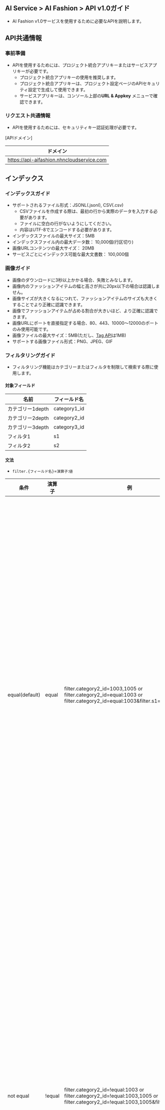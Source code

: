 ## AI Service > AI Fashion > API v1.0ガイド

- AI Fashion v1.0サービスを使用するために必要なAPIを説明します。

## API共通情報
### 事前準備
- APIを使用するためには、プロジェクト統合アプリキーまたはサービスアプリキーが必要です。
    - プロジェクト統合アプリキーの使用を推奨します。
    - プロジェクト統合アプリキーは、プロジェクト設定ページのAPIセキュリティ設定で生成して使用できます。
    - サービスアプリキーは、コンソール上部の**URL & Appkey** メニューで確認できます。

### リクエスト共通情報
- APIを使用するためには、セキュリティキー認証処理が必要です。

[APIドメイン]

| ドメイン                                   |
|-------------------------------------------|
| https://api-aifashion.nhncloudservice.com |

## インデックス
### インデックスガイド

* サポートされるファイル形式：JSONL(.jsonl), CSV(.csv)
  * CSVファイルを作成する際は、最初の行から実際のデータを入力する必要があります。
  * ファイルに空白の行がないようにしてください。
  * 内容はUTF-8でエンコードする必要があります。
* インデックスファイルの最大サイズ：5MB
* インデックスファイル内の最大データ数： 10,000個(行区切り)
* 画像URLコンテンツの最大サイズ： 20MB
* サービスごとにインデックス可能な最大文書数： 100,000個


<span id="input-image-guide"></span>
### 画像ガイド

* 画像のダウンロードに3秒以上かかる場合、失敗とみなします。
* 画像内のファッションアイテムの幅と高さが共に20px以下の場合は認識しません。
* 画像サイズが大きくなるにつれて、ファッションアイテムのサイズも大きくすることでより正確に認識できます。
* 画像でファッションアイテムが占める割合が大きいほど、より正確に認識できます。
* 画像URLにポートを直接指定する場合、80、443、10000～12000のポートのみ使用可能です。
* 画像ファイルの最大サイズ：5MB(ただし、[Tag API](#tag-api)は1MB)
* サポートする画像ファイル形式：PNG、JPEG、GIF

<span id="filtering-guide"></span>
### フィルタリングガイド

* フィルタリング機能はカテゴリーまたはフィルタを制限して検索する際に使用します。

#### 対象フィールド
| 名前      | フィールド名      |
|-------------|--------------|
| カテゴリー1depth | category1_id |
| カテゴリー2depth | category2_id |
| カテゴリー3depth | category3_id |
| フィルタ1        | s1           |
| フィルタ2        | s2           |

#### 文法
* `filter.{フィールド名}`=`演算子`:`値`

| 条件         | 演算子 | 例                                                                                                                                      | 説明                                                            |
|----------------|--------|---------------------------------------------------------------------------------------------------------------------------------------------|-------------------------------------------------------------------|
| equal(default) | equal  | filter.category2_id=1003,1005 or<br/>filter.category2_id=equal:1003 or<br/>filter.category2_id=equal:1003&filter.s1=equal:1                 | 対象フィールドの値がパラメータの値と同じ文書のみ結果としてレスポンスします。<br/>コンマ(,)で区切ってOR検索が可能です。 |
| not equal      | !equal | filter.category2_id=!equal:1003 or <br/>filter.category2_id=!equal:1003,1005 or<br/>filter.category2_id=!equal:1003,1005&filter.s1=!equal:1 | 対象フィールドの値がパラメータの値と異なる文書のみ結果としてレスポンスします。<br/>コンマ(,)で区切ってOR検索が可能です。 |

<span id="common-response"></span>
### レスポンス共通情報

- 全てのAPIリクエストに'200 OK'でレスポンスします。詳細なレスポンス結果はレスポンス本文ヘッダを参照してください。

[レスポンス本文ヘッダ]

| 名前               | タイプ  | 説明                          |
|----------------------|---------|---------------------------------|
| header.isSuccessful  | boolean | true:正常<br>false:エラー       |
| header.resultCode    | int     | 0:正常<br>0より大きい：部分成功<br>負の値：エラー |
| header.resultMessage | string  | "SUCCESS":正常<br>その他：エラーメッセージを返す |

[成功レスポンス本文の例]

```json
{
	"header": {
		"isSuccessful": true,
		"resultCode": 0,
		"resultMessage": "SUCCESS"
	}
}
```

[失敗レスポンス本文の例]

```json
{
	"header": {
		"isSuccessful": false,
		"resultCode": -40000,
		"resultMessage": "InvalidParam"
	}
}
```

## サービス管理

### サービスの作成

* サービスを作成できるAPI
* 最大5個まで作成可能
* 許容文字
    * 英語小文字、数字、 (-),(_)
    * 最初の文字は英小文字のみ
    * 2～32文字

#### リクエスト

[URI]

| メソッド | URI                                                       |
|------|-----------------------------------------------------------|
| POST | /nhn-ai-fashion/v1.0/appkeys/{appKey}/service/{serviceID} |

[Path Variable]

| 名前    | 説明                  |
|-----------|-------------------------|
| appKey    | 統合アプリキーまたはサービスアプリキー |
| serviceID | サービス名                |

<details><summary>リクエスト例</summary>

```
curl -X POST "${domain}/nhn-ai-fashion/v1.0/appkeys/{appKey}/service/{serviceID}"
```

</details>

#### レスポンス

* [レスポンス本文ヘッダ説明省略]
    * [レスポンス共通情報](#common-response)で確認可能

<details><summary>レスポンス本文の例</summary>

``` json
{
    "header": {
        "isSuccessful": true,
        "resultCode": 0,
        "resultMessage": "SUCCESS"
    }
}
```

</details>

#### エラーコード

| resultCode | resultMessage                 | 説明         |
|------------|-------------------------------|----------------|
| -40000     | InvalidParam                  | パラメータにエラーがある |
| -41000     | UnauthorizedAppKey            | 承認されていないアプリキー |
| -42010     | DuplicateServiceName          | 重複したサービス名   |
| -42030     | ServiceQuotaExceededException | 許可されたサービス数超過 |
| -50000     | InternalServerError           | サーバーエラー      |

### サービス削除

* サービスを削除できるAPI
* サービスに処理中のインデックスリクエストがある場合も、サービスを削除できます。

#### リクエスト

[URI]

| メソッド | URI                                                       |
|--------|-----------------------------------------------------------|
| DELETE | /nhn-ai-fashion/v1.0/appkeys/{appKey}/service/{serviceID} |

[Path Variable]

| 名前    | 説明                  |
|-----------|-------------------------|
| appKey    | 統合アプリキーまたはサービスアプリキー |
| serviceID | サービス名                |

<details><summary>リクエスト例</summary>

```
curl -X DELETE "${domain}/nhn-ai-fashion/v1.0/appkeys/{appKey}/service/{serviceID}"
```

</details>

#### レスポンス

* [レスポンス本文ヘッダ説明省略]
    * [レスポンス共通情報](#common-response)で確認可能

<details><summary>レスポンス本文の例</summary>

``` json
{
    "header": {
        "isSuccessful": true,
        "resultCode": 0,
        "resultMessage": "SUCCESS"
    }
}
```

</details>

#### エラーコード

| resultCode | resultMessage       | 説明         |
|------------|---------------------|----------------|
| -40000     | InvalidParam        | パラメータにエラーがある |
| -41000     | UnauthorizedAppKey  | 承認されていないアプリキー |
| -42000     | NotExistService     | 存在しないサービス |
| -50000     | InternalServerError | サーバーエラー      |

### サービスリスト照会

* 登録されたサービス名リストを取得するAPI

#### リクエスト

[URI]

| メソッド | URI                                            |
|-----|------------------------------------------------|
| GET | /nhn-ai-fashion/v1.0/appkeys/{appKey}/services |

[Path Variable]

| 名前 | 説明                  |
|--------|-------------------------|
| appKey | 統合アプリキーまたはサービスアプリキー |

<details><summary>リクエスト例</summary>

```
curl -X GET "${domain}/nhn-ai-fashion/v1.0/appkeys/{appKey}/services"
```

</details>

#### レスポンス

* [レスポンス本文ヘッダ説明省略]
    * [レスポンス共通情報](#common-response)で確認可能

[レスポンス本文データ]

| 名前                 | タイプ | 必須 | 例     | 説明     |
|------------------------|--------|----|------------|------------|
| data.totalCount        | Number | O  | 5          | 総検索結果数 |
| data.items[].serviceID | String | O  | my-service | サービス名   |

<details><summary>レスポンス本文の例</summary>

``` json
{
    "header": {
        "isSuccessful": true,
        "resultCode": 0,
        "resultMessage": "SUCCESS"
    },
    "data": {
        "totalCount": 2,
        "items": [{
                "serviceID": "my-service"
            },
            {
                "serviceID": "second_service"
            }
        ]
    }
}
```

</details>

#### エラーコード

| resultCode | resultMessage       | 説明         |
|------------|---------------------|----------------|
| -40000     | InvalidParam        | パラメータにエラーがある |
| -41000     | UnauthorizedAppKey  | 承認されていないアプリキー |
| -50000     | InternalServerError | サーバーエラー      |

## 類似画像商品の推薦

### 商品IDで類似商品を検索

* 商品IDに基づいて類似のファッションアイテムを含む商品を検索するAPI

#### リクエスト

[URI]

| メソッド | URI                                                                           |
|-----|-------------------------------------------------------------------------------|
| GET | /nhn-ai-fashion/v1.0/appkeys/{appKey}/service/{serviceID}/product/{productID} |

[Path Variable]

| 名前    | 説明                  |
|-----------|-------------------------|
| appKey    | 統合アプリキーまたはサービスアプリキー |
| serviceID | サービス名                |
| productID | 商品ID                  |

[URL Parameter]

| 名前              | タイプ  | 必須 | 例   | 説明                                                                                                    |
|---------------------|---------|----|----------|-----------------------------------------------------------------------------------------------------------|
| limit               | int     | O  | 100      | 最大サイズ<br>1以上200以下に設定可能                                                                           |
| filter.category1_id | string  | X  | equal:3  | category1_id値でフィルタリング                                                                                  |
| filter.category2_id | string  | X  | !equal:3 | category2_id値でフィルタリング                                                                                  |
| filter.category3_id | string  | X  | !equal:3 | category3_id値でフィルタリング                                                                                  |
| filter.s1           | string  | X  | equal:3  | s1値でフィルタリング                                                                                            |
| filter.s2           | string  | X  | !equal:3 | s2値でフィルタリング                                                                                            |
| threshold           | float32 | X  | 0.8      | マッチングの有無を判断する類似度基準値<br/> data.items[].similarity >= thresholdである項目のみマッチングしていると判断します。<br/>0より上、1.0以下に設定可能 |

* filter.category1～3_id, filter.s1～2は[フィルタリングガイド](#filtering-guide)で確認可能

<details><summary>リクエスト例</summary>

```
curl -X GET "${domain}/nhn-ai-fashion/v1.0/appkeys/{appKey}/service/{serviceID}/product/{productID}?limit=100&filter.s1=equal:1"
```

</details>

#### レスポンス

* [レスポンス本文ヘッダ説明省略]
    * [レスポンス共通情報](#common-response)で確認可能

[レスポンス本文データ]

| 名前                  | タイプ | 必須 | 例                       | 説明     |
|-------------------------|--------|----|------------------------------|------------|
| data.totalCount         | Number | O  | 100                          | 総検索結果数 |
| data.query              | String | O  | productID=10234455&limit=100 | 検索クエリ   |
| data.items[].similarity | Number | O  | 0.91234                      | 検索類似度スコア |
| data.items[].productID  | String | O  | 8980335                      | 商品ID     |

<details><summary>レスポンス本文の例</summary>

``` json
{
    "header": {
        "isSuccessful": true,
        "resultCode": 0,
        "resultMessage": "SUCCESS"
    },
    "data": {
        "totalCount": 100,
        "query": "productID=10234455&limit=100",
        "items": [{
                "similarity": 0.91234,
                "productID": "8980335"
            },
            {
                "similarity": 0.81234,
                "productID": "7980335"
            }
        ]
    }
}
```

</details>

#### エラーコード

| resultCode | resultMessage       | 説明         |
|------------|---------------------|----------------|
| -40000     | InvalidParam        | パラメータにエラーがある |
| -40050     | NotFoundProductId   | 商品IDが見つからない  |
| -41000     | UnauthorizedAppKey  | 承認されていないアプリキー |
| -42000     | NotExistService     | 存在しないサービス |
| -50000     | InternalServerError | サーバーエラー      |

## カメラ検索

### ファッションアイテム検出

* 入力された画像からファッションアイテムを検出するAPI

#### リクエスト

[URI]

| メソッド | URI                                                              |
|-----|------------------------------------------------------------------|
| GET | /nhn-ai-fashion/v1.0/appkeys/{appKey}/service/{serviceID}/detect |

[Path Variable]

| 名前    | 説明                  |
|-----------|-------------------------|
| appKey    | 統合アプリキーまたはサービスアプリキー |
| serviceID | サービス名                |

[URL Parameter]

| 名前 | タイプ | 必須 | 例                                    | 説明                 |
|------|--------|----|-------------------------------------------|------------------------|
| path | String | O  | `https://imagecdn.co.kr/sample_image.jpg` | URLエンコードされた画像のURL |

<details><summary>リクエスト例</summary>

```
curl -X GET "${domain}/nhn-ai-fashion/v1.0/appkeys/{appKey}/service/{serviceID}/detect?path=https%3A%2F%2Fimagecdn.co.kr%2Fsample_image.jpg"
```

</details>

#### レスポンス

* [レスポンス本文ヘッダ説明省略]
    * [レスポンス共通情報](#common-response)で確認可能

[レスポンス本文データ]

| 名前              | タイプ        | 必須 | 例                                           | 説明                                                  |
|---------------------|---------------|----|--------------------------------------------------|---------------------------------------------------------|
| data.totalCount     | Number        | O  | 100                                              | 総検索結果数                                          |
| data.query          | String        | O  | `path=https://imagecdn.co.kr/sample_image.jpg`   | 検索クエリ                                                |
| data.items[].link   | String        | O  | eyJwYXRoIjoHR0cHM6Ly9zMy11cy13ZXN0LTIuW...VlfX0= | [検出されたファッションアイテムで類似商品検索](#search-by-detect-link)で使用する値 |
| data.items[].center | float64 array | O  | [0.825047801147227, 0.330948979591837]           | 検出されたアイテムの中央x, y座標%                                   |
| data.items[].b0     | float64 array | O  | [0.676864247418738, 0.219377551020408]           | 検出されたアイテムのx0, y0座標%                                    |
| data.items[].b1     | float64 array | O  | [0.973231355525813, 0.4426204081632654]          | 検出されたアイテムのx1, y1座標%                                    |
| data.items[].score  | float32       | O  | 0.9732                                           | 検出されたアイテムの信頼度                                        |

<details><summary>レスポンス本文の例</summary>

``` json
{
    "header": {
        "isSuccessful": true,
        "resultCode": 0,
        "resultMessage": "SUCCESS"
    },
    "data": {
        "totalCount": 2,
        "query": "path=https%3A%2F%2Fimagecdn.co.kr%2Fsample_image.jpg",
        "items": [{
                "link": "eyJwYXRoIjoHR0cHM6Ly9zMy11cy13ZXN0LTIuW1hem9uYXdzLmNvbS9mZy1pbWFnZS1zZWFyY2gvMjAxOTEyMDIvNDIyMDZmWYtYWI0Ni00Zjk2LThkYWItZGRkZjllMTI3VjLm9jdGV0LXN0cmVbsInR5cGUiOiJBTEwiLCJpbnB1dHMiOlt7ImJveCI6eyJsZWZ0IjozNQsInRvcCI6MTcyLCJ3aWR0aCI6MTU1LCJoZWlnaHQiOjE3NX0sInNjb3JlIjowg4NjAyODcwNzAyNzQzNTMsInR5cGUiOiJKQUNLRVfV0sImNvbmZpZ3MiOnsiY2FtZXJjp0cnVlfX0=",
                "center": [0.825047801172275, 0.330998979591837],
                "b0": [0.676864244718738, 0.219387751020408],
                "b1": [0.973231357555813, 0.4426020401632654],
                "score": 0.97323
            },
            {

                "link": "eyJwYXRoIjoiaHR0cHM6Ly9zMy11cy13ZXN0LTIuW1hem9uYXdzLmNvbS9mZy1pbWFnZSZWFyY2gvMjAxOTEyMDIvNDIyMDZmWYtYWI0Ni00Zjk2LThkYWItZGRkZjllMTI3OWVm9jdGV0LXN0cmSIsInR5cGUiOiJBTEwiLpbnB1dHMiOlt7ImJveCI6eyJsZWZ0IjozNQsInRvcCI6MyLCJ3aWR0aCI6MTU1LCJoZWlnaHQiOjE3NX0sInNjb3JlIjowLjg4NjAyODcwNzAyNzQzNTMsInR5cGUiOiJKQUNLRVQifV0sImNvbmZpZiOnsiY2FtZXJhIjp0cnVlfX0=",
                "center": [0.3929254301032506, 0.572066265306123],
                "b0": [0.3288718929253023, 0.506377551204082],
                "b1": [0.456978967952199, 0.637751020408163],
                "score": 0.97123

            }
        ]
    }
}
```

</details>

#### エラーコード

| resultCode | resultMessage               | 説明                                                |
|------------|-----------------------------|-------------------------------------------------------|
| -40000     | InvalidParam                | パラメータにエラーがある                                        |
| -41000     | UnauthorizedAppKey          | 承認されていないアプリキー                                    |
| -42000     | NotExistService             | 存在しないサービス                                       |
| -45020     | ImageTooLargeException      | 画像ファイルのサイズが大きすぎる<br>[画像ガイド](#input-image-guide)参考 |
| -45040     | InvalidImageFormatException | サポートしない画像ファイル形式<br>[画像ガイド](#input-image-guide)参考 |
| -45050     | InvalidImageURLException    | アクセスできないURL                                          |
| -45060     | ImageTimeoutError           | 画像ダウンロードタイムアウト                                    |
| -50000     | InternalServerError         | サーバーエラー                                             |

### 検出されたファッションアイテムで類似商品検索

* detect APIからレスポンスで受け取ったlinkを基に類似のファッションアイテムを含む商品を検索するAPI

#### リクエスト

[URI]

| メソッド | URI                                                             |
|-----|-----------------------------------------------------------------|
| GET | /nhn-ai-fashion/v1.0/appkeys/{appKey}/service/{serviceID}/image |

[Path Variable]

| 名前    | 説明                  |
|-----------|-------------------------|
| appKey    | 統合アプリキーまたはサービスアプリキー |
| serviceID | サービス名                |

[URL Parameter]

| 名前              | タイプ  | 必須 | 例                                             | 説明                                                                                                    |
|---------------------|---------|----|----------------------------------------------------|-----------------------------------------------------------------------------------------------------------|
| limit               | int     | O  | 100                                                | 最大サイズ<br>1以上200以下に設定可能                                                                           |
| link                | string  | O  | eyJwYXRoIjoHR0cHM6Ly9zMy11cy13ZXN0LTIuW...VlfX0%3D | detect APIから渡されたlink(URLエンコード必要)                                                                  |
| filter.category1_id | string  | X  | equal:3                                            | category1_id値でフィルタリング                                                                                  |
| filter.category2_id | string  | X  | !equal:3                                           | category2_id値でフィルタリング                                                                                  |
| filter.category3_id | string  | X  | !equal:3                                           | category3_id値でフィルタリング                                                                                  |
| filter.s1           | string  | X  | equal:3                                            | s1値でフィルタリング                                                                                            |
| filter.s2           | string  | X  | !equal:3                                           | s2値でフィルタリング                                                                                            |
| threshold           | float32 | X  | 0.8                                                | マッチング有無を判断する類似度基準値<br/> data.items[].similarity >= thresholdである項目のみマッチングしていると判断します。<br/>0より上、、1.0以下に設定可能 |

* filter.category1～3_id, filter.s1～2は[フィルタリングガイド](#filtering-guide)で確認可能

<details><summary>リクエスト例</summary>

```
curl -X GET "${domain}/nhn-ai-fashion/v1.0/appkeys/{appKey}/service/{serviceID}/image?limit=100&link=eyJwYXRoIjoiaHR0cHM6Ly9zMy11cy13ZXN0LTIuW1hem9u1XdzLmNvbS9mZy1pbWFnZSZWFyY2gvMjAxOTEyMDIvNDIyMDZmWYtYWI0Ni00Zjk2LThkYWItZGRkZjllMTI3OWVm9jdGV0LXN0cmSIsInR5cGUi0iJBTEwiLpbnB1dHMiOlt7ImJveCI6eyJsZWZ0IjozNQaInRvcCI6MyLCJ3aWR0aCI6MTU1LCJoZWlnaHQiOjE3NX0sInNjb3JlIjowLjg4NjAyODcwNzAyNzQzNTMsInR5cGUiOiJKQUNLRVQifV0sImNvbmZpZiOnsiY2FtZXJhIjp0cnVlfX0%3D&filter.s1=equal:1"
```

</details>

#### レスポンス

* [レスポンス本文ヘッダ説明省略]
    * [レスポンス共通情報](#common-response)で確認可能

[レスポンス本文データ]

| 名前                  | タイプ | 必須 | 例                                                          | 説明     |
|-------------------------|--------|----|-----------------------------------------------------------------|------------|
| data.totalCount         | Number | O  | 100                                                             | 総検索結果数 |
| data.query              | String | O  | link=eyJwYXRoIjoHR0cHM6Ly9zMy11cy13ZXN0LTIuW...VlfX0=&limit=100 | 検索クエリ   |
| data.items[].similarity | Number | O  | 0.91234                                                         | 検索類似度スコア |
| data.items[].productID  | String | O  | 8980335                                                         | 商品ID     |

<details><summary>レスポンス本文の例</summary>

``` json
{
    "header": {
        "isSuccessful": true,
        "resultCode": 0,
        "resultMessage": "SUCCESS"
    },
    "data": {
        "totalCount": 100,
        "query": "link=eyJwYXRoIjoiaHR0cHM6Ly9zMy11cy13ZXN0LTIuW1hem9uYXdzLmNvbS9mZy1pbWfnZSZWFyY2gvMjAxOTEyMDIvNDIyMDZmWYtYWI0Ni00Zjk2LThkYWItZGRkZjllMTI3OWVm9jdGV0LXN0cmSIsInR5cGUiOiJBTEwiLpbnB1dHMi0lt7ImJveCI6eyJsZWZ0IjozNQsInRvcCI6MyLCJ3aWa0aCI6MTU1LCJozWlnaHQiOjE3NX0sInNjb3JlIjowLjg4NjAyODcwNzAyNzQzNTMsInR5cGUiOiJKQUNLRVQifV0sImNvbmZpZiOnsiY2FtZXJhIjp0cnVlfX0=&limit=100",
        "items": [{
                "similarity": 0.91234,
                "productID": "8980335"
            },
            {
                "similarity": 0.81234,
                "productID": "7980335"
            }
        ]
    }
}
```

</details>

#### エラーコード

| resultCode | resultMessage               | 説明                                                |
|------------|-----------------------------|-------------------------------------------------------|
| -40000     | InvalidParam                | パラメータにエラーがある                                        |
| -41000     | UnauthorizedAppKey          | 承認されていないアプリキー                                    |
| -42000     | NotExistService             | 存在しないサービス                                       |
| -45020     | ImageTooLargeException      | 画像ファイルのサイズが大きすぎる<br>[画像ガイド](#input-image-guide)参考 |
| -45040     | InvalidImageFormatException | サポートしない画像ファイル形式<br>[画像ガイド](#input-image-guide)参考 |
| -45050     | InvalidImageURLException    | アクセスできないURL                                          |
| -45060     | ImageTimeoutError           | 画像ダウンロードタイムアウト                                    |
| -45070     | NoDetectedFashionItems      | 検出されたファッションアイテムがない                                      |
| -50000     | InternalServerError         | サーバーエラー                                             |

## ディープタギング

<span id="tag-api"></span>
### ファッションアイテムタグ検出

* 入力画像からファッションアイテムのタグ情報を検出するAPI

#### リクエスト

[URI]

| メソッド | URI                                                           |
|-----|---------------------------------------------------------------|
| GET | /nhn-ai-fashion/v1.0/appkeys/{appKey}/service/{serviceID}/tag |

[Path Variable]

| 名前    | 説明          |
|-----------|-----------------|
| appKey    | 統合アプリキーまたはサービスアプリキー |
| serviceID | サービス名        |

[URL Parameter]

| 名前     | タイプ | 必須 | 例                                    | 説明                                                                                           |
|------------|--------|----|-------------------------------------------|--------------------------------------------------------------------------------------------------|
| path       | String | O  | `https://imagecdn.co.kr/sample_image.jpg` | URLエンコードされた画像URL                                                                                 |
| lang       | String | X  | ko                                        | ラベルの言語(デフォルト値: en)<br/>en: English<br/>ko: Korean<br/>jp: Japanese                                  |
| item_limit | int    | X  | 3                                         | 画像から見つかったファッションアイテムのうち、タグ情報をレスポンスするアイテムの数<br/>アイテムの幅が長い順にソート(デフォルト値：1)<br/>最大サイズ<br>1以上4以下に設定可能 |

<details><summary>リクエスト例</summary>

```
curl -X GET "${domain}/nhn-ai-fashion/v1.0/appkeys/{appKey}/service/{serviceID}/tag?path=https%3A%2F%2Fimagecdn.co.kr%2Fsample_image.jpg&lang=ko&item_limit=3"
```

</details>

#### レスポンス

* [レスポンス本文ヘッダ説明省略]
    * [レスポンス共通情報](#common-response)で確認可能

[レスポンス本文データ]

| 名前                             | タイプ               | 必須 | 例                                                              | 説明                                       |
|------------------------------------|----------------------|----|---------------------------------------------------------------------|----------------------------------------------|
| data.totalCount                    | Number               | O  | 2                                                                   | 総検索結果数                               |
| data.query                         | String               | O  | `path=https://imagecdn.co.kr/sample_image.jpg&lang=ko&item_limit=3` | 検索クエリ                                     |
| data.items[].type                  | String               | O  | JACKET                                                              | 検出されたアイテムのタイプ                            |
| data.items[].score                 | float32              | O  | 0.9515                                                              | 検出されたアイテムの信頼度                             |
| data.items[].tags                  | Array of json object | O  |                                                                     | 検出されたアイテムタグ情報の配列                        |
| data.items[].tags[].attribute      | String               | O  | category                                                            | タグのプロパティ                                   |
| data.items[].tags[].labels         | Array of json object | O  |                                                                     | タグラベルの配列                                |
| data.items[].tags[].labels[].label | String               | O  | ブラウス\| Blouse                                                      | タグラベル<br/>URLパラメータのlangによってレスポンス言語が変わる |
| data.items[].tags[].labels[].score | float32              | O  | 0.9545                                                              | タグラベルの信頼度                               |
| data.items[].center                | float64 array        | O  | [0.825047801147227, 0.330948979591837]                              | 検出されたアイテムの中央x, y座標%                        |
| data.items[].b0                    | float64 array        | O  | [0.676864247418738, 0.219377551020408]                              | 検出されたアイテムのx0, y0座標%                         |
| data.items[].b1                    | float64 array        | O  | [0.973231355525813, 0.4426204081632654]                             | 検出されたアイテムのx1, y1座標%                         |

<br>
<details><summary>レスポンス本文の例</summary>

``` json
{
    "header": {
        "isSuccessful": true,
        "resultCode": 0,
        "resultMessage": "SUCCESS"
    },
    "data": {
        "totalCount": 2,
        "query": "path=https%3A%2F%2Fimagecdn.co.kr%2Fsample_image.jpg&lang=ko&item_limit=3",
        "items": [{
            "type": "SHIRT",
            "tags": [{
                "attribute": "category", "labels": [{ "label": "ブラウス", "score": 0.9966272115707397 }]
            }, {
                "attribute": "color", "labels": [{ "label": "ベージュ/アイボリー", "score": 0.7692235112190247 }]
            }, {
                "attribute": "pattern", "labels": [{ "label": "無地", "score": 0.9893960356712341 }]
            }, {
                "attribute": "fabric", "labels": [{ "label": "シルク", "score": 0.586938738822937 }]
            }, {
                "attribute": "neckline", "labels": [{ "label": "シャツの襟", "score": 0.9922573566436768 }]
            }, {
                "attribute": "shoulder", "labels": [{ "label": "バフ/ボリューム", "score": 0.5369117856025696 }]
            }, {
                "attribute": "sleeve_length", "labels": [{ "label": "長袖", "score": 0.6998409032821655 }]
            }, {
                "attribute": "sleeve_shape", "labels": [{ "label": "ストレート", "score": 0.689109206199646 }]
            }, {
                "attribute": "length_up", "labels": [{ "label": "ウエストライン", "score": 0.9575495719909668 }]
            }, {
                "attribute": "age", "labels": [{ "label": "大人", "score": 0.9985153079032898 }]
            }, {
                "attribute": "gender", "labels": [{ "label": "女性", "score": 0.9960111379623413 }]
            }, {
                "attribute": "detail", "labels": [{ "label": "ボタン", "score": 0.9440848231315613 }]
            }, {
                "attribute": "fit", "labels": [{ "label": "基本フィット/レギュラーフィット", "score": 0.789472222328186 }]
            }],
            "center": [ 0.46125, 0.34125 ],
            "b0": [ 0.1875, 0.0175 ],
            "b1": [ 0.735, 0.665 ],
            "score": 0.93118
        }, {
            "type": "SKIRT",
            "tags": [{
                "attribute": "category", "labels": [{ "label": "スカート", "score": 0.9997897744178772 }]
            }, {
                "attribute": "color", "labels": [{ "label": "ブラウン/茶色", "score": 0.8597127199172974 }]
            }, {
                "attribute": "pattern", "labels": [{ "label": "無地", "score": 0.988312304019928 }]
            }, {
                "attribute": "fabric", "labels": [{ "label": "キャンバス", "score": 0.24775846302509308 }]
            }, {
                "attribute": "length_lo", "labels": [{ "label": "ショート", "score": 0.9987099170684814 }]
            }, {
                "attribute": "age", "labels": [{ "label": "大人", "score": 0.9993846416473389 }]
            }, {
                "attribute": "gender", "labels": [{ "label": "女性", "score": 0.9950520396232605 }]
            }, {
                "attribute": "detail", "labels": [{ "label": "ラップスタイル", "score": 0.7058117985725403 }]
            }, {
                "attribute": "fit", "labels": [{ "label": "基本フィット/レギュラーフィット", "score": 0.9844645857810974 }]
            }, {
                "attribute": "shape", "labels": [{ "label": "Aライン/フレア", "score": 0.9432026743888855 }]
            }],
            "center": [ 0.5, 0.69125 ],
            "b0": [ 0.28, 0.445 ],
            "b1": [ 0.72, 0.9375 ],
            "score": 0.939945
        }]
    }
}
```

</details>

#### エラーコード

| resultCode | resultMessage               | 説明                                                                       |
|------------|-----------------------------|------------------------------------------------------------------------------|
| -40000     | InvalidParam                | パラメータにエラーがある                                                              |
| -41000     | UnauthorizedAppKey          | 承認されていないアプリキー                                                           |
| -42000     | NotExistService             | 存在しないサービス                                                              |
| -45020     | ImageTooLargeException      | 画像ファイルのサイズが大きすぎる<br>[画像ガイド](#input-image-guide)参考 |
| -45040     | InvalidImageFormatException | サポートしない画像ファイル形式<br>[画像ガイド](#input-image-guide)参考 |
| -45050     | InvalidImageURLException    | アクセスできないURL                                                                 |
| -45060     | ImageTimeoutError           | 画像ダウンロードタイムアウト                                                           |
| -50000     | InternalServerError         | サーバーエラー                                                                    |

### インデックスリクエスト

* ファッションアイテムデータをインデックスするAPI
* 渡されたファイルの最初の行を分析して、フォーマットエラーがあるかどうかを検査します。
* 最初の行にエラーが見つからない場合、インデックスのためのキューに入った後、スケジュールに従ってインデックスが作成されます。

#### ファイルデータフォーマット

| 名前      | field        | value type | 必須 | max length | 備考                             |
|-------------|--------------|------------|----|------------|------------------------------------|
| 商品ID        | product_id   | string     | O  | 72         | ユニークキー                      |
| 状態      | status       | string     | O  | 7          | enable:追加またはアップデート<br/>disable:削除 |
| 商品名    | name         | string     | O  | 256        | 商品名                             |
| カテゴリー1depth | category1_id | string     | O  | 72         | カテゴリー1depth ID                    |
| カテゴリー2depth | category2_id | string     | O  | 72         | カテゴリー2depth ID                    |
| カテゴリー3depth | category3_id | string     | O  | 72         | カテゴリー3depth ID                    |
| 画像url      | image_url    | string     | O  | 1000       | アクセス可能な画像URL                     |
| フィルタ1         | s1           | string     | O  | 72         | 制限検索のためのフィルタ1                      |
| フィルタ2         | s2           | string     | O  | 72         | 制限検索のためのフィルタ2                      |


##### JSONLの例
```
{"product_id": "10001", "status": "enable", "name": "AAA red onepiece", "category1_id": "1", "category2_id": "1", "category3_id": "2", "image_url": "http://aaaaaaa.bbbbb.jpg", "s1": "1", "s2": "2"}
{"product_id": "10002", "status": "disable", "name": "BBB blue onepiece", "category1_id": "1", "category2_id": "1", "category3_id": "2", "image_url": "http://bbbbbbb.ccccc.jpg", "s1": "s1", "s2": "2"}
{"product_id": "10003", "status": "enable", "name": "BBB blue blouse", "category1_id": "1", "category2_id": "1", "category3_id": "3", "image_url": "http://bbbbbbb.ddddd.jpg", "s1": "", "s2": "s2"}
...
```

##### CSVの例
```
10001,enable,AAA red onepiece,1,1,2,http://aaaaaaa.bbbbb.jpg,1,2
10002,disable,BBB blue onepiece,1,1,2,http://bbbbbbb.ccccc.jpg,s1,2
10003,enable,BBB blue blouse,1,1,3,http://bbbbbbb.ddddd.jpg,,s2
...
```

#### リクエスト
* 直接データファイルを送信するか、ダウンロード可能なURLでデータファイルを渡すことができます。

[URI]

| メソッド | URI                                                                   |
|------|-----------------------------------------------------------------------|
| POST | /nhn-ai-fashion-maker/v1.0/appkeys/{appKey}/service/{serviceID}/index |

[Path Variable]

| 名前    | 説明                  |
|-----------|-------------------------|
| appKey    | 統合アプリキーまたはサービスアプリキー |
| serviceID | サービス名                |

[URL Parameter]

| 名前 | タイプ | 必須 | 例 | 説明       |
|--------|--------|----|-------|--------------|
| format | string | O  | jsonl | jsonlまたはcsv |

[Form Data]

| 名前 | タイプ | 必須かどうか | 例                                                 | 説明                                                 |
|------|--------|-------|--------------------------------------------------------|--------------------------------------------------------|
| link | string | △     | "https://cdn.my-domain.com/202106251000_product.jsonl" | データファイルURL                                             |
| file | file   | △     | @filename                                              | データファイル<br/>linkがfileより優先順位が高く、linkがあればfileは無視されます。 |

<details>
<summary>リクエスト例1</summary>

```
curl -X POST "/nhn-ai-fashion-maker/v1.0/appkeys/{appKey}/service/{serviceID}/index?format=jsonl" -H "Content-Type: multipart/form-data" -F "file=@/home/user1/202106251000_product.jsonl"
```

</details>

<details>
<summary>リクエスト例2</summary>

```
curl -X POST "/nhn-ai-fashion-maker/v1.0/appkeys/{appKey}/service/{serviceID}/index?format=jsonl" -F "link=https://cdn.my-domain.com/202106251000_product.jsonl"
```

</details>

#### レスポンス

* [レスポンス本文ヘッダ説明省略]
  * [レスポンス共通情報](#common-response)で確認可能

[レスポンス本文データ]

| 名前       | タイプ | 必須 | 例                               | 説明 |
|--------------|--------|----|--------------------------------------|--------|
| data.indexID | string | O  | 24bb94b3-8a6b-488e-b038-4f6038da2596 | インデックスID |

<details>
<summary>レスポンス本文の例</summary>

```json
{
    "header": {
        "isSuccessful": true,
        "resultCode": 0,
        "resultMessage": "SUCCESS"
    },
    "data": {
        "indexID": "24bb94b3-8a6b-488e-b038-4f6038da2596"
    }
}
```

</details>

#### エラーコード
| resultCode | resultMessage               | 説明                               |
|------------|-----------------------------|--------------------------------------|
| -40000     | InvalidParam                | パラメータにエラーがある                      |
| -40010     | InvalidFileError            | ファイル転送にエラーがある場合                 |
| -40020     | NoDataError                 | 転送されたファイルが空のファイルである場合                 |
| -40030     | ExceedDataSizeError         | 転送されたファイルが定められた容量または定められたデータ数を超過した場合 |
| -40080     | TooManyRequestError         | 同時に複数のリクエストを行った場合                |
| -40400     | NoApiFound                  | 定義されていないAPIにリクエストした場合              |
| -41000     | UnauthorizedAppKey          | 承認されていないアプリキー                   |
| -42000     | NotExistService             | 存在しないサービス                      |
| -50000     | InternalServerError         | サーバーエラー                            |

### サービス情報照会
* サービスの情報を取得するAPI
  * サービスごとに残っているインデックス回数
  * サービス別にインデックスされた文書の数

#### リクエスト

[URI]

| メソッド | URI                                                  |
|-----|------------------------------------------------------|
| GET | /nhn-ai-fashion-maker/v1.0/appkeys/{appKey}/services |

[Path Variable]

| 名前 | 説明 |
| --- | --- |
| appKey | 統合アプリキーまたはサービスアプリキー |

<details>
<summary>リクエスト例 </summary>

```
curl -X GET "/nhn-ai-fashion-maker/v1.0/appkeys/{appKey}/services"
```

</details>

#### レスポンス

* [レスポンス本文ヘッダ説明省略]
    * [レスポンス共通情報](#common-response)で確認可能

[レスポンス本文データ]

| 名前                       | タイプ | 必須 | 例 | 説明            |
|------------------------------|--------|----|-------|-------------------|
| data.totalService            | int    | O  | 3     | サービス数        |
| data.items[].documentCnt     | int    | O  | 51128 | 全文書数      |
| data.items[].remainInsertCnt | int    | O  | 3     | サービスごとのインデックスリクエスト可能回数 |
| data.items[].service         | string | O  | aaa   | サービス名          |

<details>
<summary>レスポンス本文の例</summary>

```json
{
    "header": {
        "isSuccessful": true,
        "resultCode": 0,
        "resultMessage": "SUCCESS"
    },
    "data": {
        "totalService": 3,
        "items": [
            {
                "service": "aaa",
                "remainInsertCnt": 3,
                "documentCnt": 51128
            },
            {
                "service": "bbb",
                "remainInsertCnt": 2,
                "documentCnt": 9778
            },
            {
                "service": "ccc",
                "remainInsertCnt": 0,
                "documentCnt": 29841
            }
        ]
    }
}
```

</details>

#### エラーコード

| resultCode | resultMessage       | 説明              |
|------------|---------------------|---------------------|
| -40000     | InvalidParam        | パラメータにエラーがある     |
| -41000     | UnauthorizedAppKey  | 承認されていないアプリキー  |
| -50000     | InternalServerError | サーバーエラー           |

### インデックスリスト照会
* リクエストされたインデックスリストを取得するAPI
* インデックスリクエストに関する情報を知ることができます。
* インデックス情報の最大保管期間は登録時間基準6か月です。

#### リクエスト

[URI]

| メソッド | URI                                                                     |
|-----|-------------------------------------------------------------------------|
| GET | /nhn-ai-fashion-maker/v1.0/appkeys/{appKey}/service/{serviceID}/indexes |

[Path Variable]

| 名前    | 説明                  |
|-----------|-------------------------|
| appKey    | 統合アプリキーまたはサービスアプリキー |
| serviceID | サービス名                |

[URL Parameter]

| 名前 | タイプ | 必須 | 例            | 説明                                                                                |
|--------|--------|----|-------------------|---------------------------------------------------------------------------------------|
| start  | int    | O  | 0                 | 開始インデックス<br/>0から開始                                                                  |
| limit  | int    | O  | 100               | 最大100<br/>start:0, limit: 100の場合は1から100まで<br/>start: 200, limit: 100の場合は201から300まで |
| order  | string | X  | reservedTime:desc | ソート条件(デフォルト値: requestedTime:desc)<br/>設定可能条件は[ソート](#indexes-status-order)参照       |
| status | string | X  | finished          | インデックスの状態値                                                                          |

#### ページング
* startとlimitパラメータでページングが可能です。
  * start: 0から開始します。
  * limit: 0より大きく、最大100まで可能です。
* 最大ページング可能な数字は1000です。
  * 可能:
    * start: 900
    * end: 100
  * 不可：
    * start: 901
    * end: 100
    * 最大可能なページング数である1000を超えるので不可能です。

<span id="indexes-status-order"></span>
#### ソート
* レスポンス文書のソートパラメータ
* パラメータ形式
  * {ソート可能項目}:{ソート方式}
* ソート可能項目
  * reservedTime:インデックスリクエスト登録時間
  * startTime:インデックス開始時間
  * finishTime:インデックス終了時間
  * addCnt:追加された文書数
  * failCnt:失敗文書数
  * deleteCnt:削除文書数
  * updateCnt:修正文書数
  * totalCnt:全文書数
* ソート方式
  * asc:昇順
  * desc:降順

#### インデックス状態
* インデックス状態値を条件として検索できます。
  * reserved:待機
  * running:進行中
  * failed:全体失敗
  * finished:完了(部分失敗を含む)

<details>
<summary>リクエスト例 </summary>

```
curl -X GET "/nhn-ai-fashion-maker/v1.0/appkeys/{appKey}/service/{serviceID}/indexes?start=0&limit=100&status=running&order=startTime:desc"
```

</details>

#### レスポンス

* [レスポンス本文ヘッダ説明省略]
    * [レスポンス共通情報](#common-response)で確認可能

[レスポンス本文データ]

| 名前                    | タイプ         | 必須 | 例                               | 説明                                                                                          |
|---------------------------|----------------|----|--------------------------------------|-------------------------------------------------------------------------------------------------|
| data.total                | int            | O  | 100                                  | 検索された全文書数                                                                                |
| data.items[].service      | String         | O  | testserviceid                        | 該当インデックスリクエストが発生したサービス名                                                                           |
| data.items[].id           | String         | O  | 24bb94b3-8a6b-488e-b038-4f6038da2596 | インデックスID                                                                                           |
| data.items[].filename     | String         | O  | 202106251000_product.jsonl           | インデックスファイル名                                                                                    |
| data.items[].status       | string         | O  | reserved                             | 現在のインデックス状態を表します。<br/>reserved：待機<br/>running：進行中<br/>failed：全て失敗<br/>finished：完了(部分失敗含む) |
| data.items[].reservedTime | unix timestamp | O  | 1625098033                           | インデックスリクエストの登録時間                                                                                 |
| data.items[].startTime    | unix timestamp | O  | 1625098033                           | インデックス開始時間                                                                                    |
| data.items[].finishTime   | unix timestamp | O  | 1625098033                           | インデックスが完了した時間                                                                                  |
| data.items[].addCnt       | Int            | O  | 234                                  | 追加された文書数                                                                                   |
| data.items[].failCnt      | Int            | O  | 31                                   | 失敗した文書数<br/>画像ダウンロード失敗などが含まれ、ファッションアイテムが見つからない場合も含む。                                  |
| data.items[].deleteCnt    | Int            | O  | 31                                   | 削除された文書数                                                                                   |
| data.items[].updateCnt    | int            | O  | 592                                  | 修正された文書数                                                                                   |
| data.items[].totalCnt     | Int            | O  | 888                                  | インデックスの総文書数                                                                                  |

<details>
<summary>レスポンス本文の例</summary>

```json
{
    "header": {
        "isSuccessful": true,
        "resultCode": 0,
        "resultMessage": "SUCCESS"
    },
    "data": {
        "total": 100,
        "items":[{
            "service": "testserviceid",
            "id": "24bb94b3-8a6b-488e-b038-4f6038da2596",
            "filename": "202106251000_product.jsonl",
            "status": "reserved",
            "reservedTime": 1627018935,
            "startTime": 1627018935,
            "finishTime": 1627018935,
            "addCnt": 234,
            "failCnt": 31,
            "deleteCnt": 31,
            "updateCnt": 592,
            "totalCnt": 888
        }]
    }
}
```

</details>

#### エラーコード

| resultCode | resultMessage | 説明 |
| --- | --- | --- |
| -40000 | InvalidParam | パラメータにエラーがある |
| -41000 | UnauthorizedAppKey | 承認されていないアプリキー |
| -42000 | NotExistService | 存在しないサービス |
| -50000 | InternalServerError | サーバーエラー |
